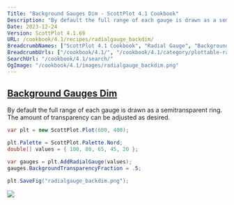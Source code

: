 ```yaml
---
Title: "Background Gauges Dim - ScottPlot 4.1 Cookbook"
Description: "By default the full range of each gauge is drawn as a semitransparent ring. The amount of transparency can be adjusted as desired."
Date: 2023-12-24
Version: ScottPlot 4.1.69
URL: /cookbook/4.1/recipes/radialgauge_backdim/
BreadcrumbNames: ["ScottPlot 4.1 Cookbook", "Radial Gauge", "Background Gauges Dim"]
BreadcrumbUrls: ["/cookbook/4.1/", "/cookbook/4.1/category/plottable-radialgauge", "/cookbook/4.1/recipes/radialgauge_backdim/"]
SearchUrl: "/cookbook/4.1/search/"
OgImage: "/cookbook/4.1/images/radialgauge_backdim.png"
---
```


<h2><a id='background-gauges-dim' href='/cookbook/4.1/recipes/radialgauge_backdim/'>Background Gauges Dim</a></h2>

By default the full range of each gauge is drawn as a semitransparent ring. The amount of transparency can be adjusted as desired.

```cs
var plt = new ScottPlot.Plot(600, 400);

plt.Palette = ScottPlot.Palette.Nord;
double[] values = { 100, 80, 65, 45, 20 };

var gauges = plt.AddRadialGauge(values);
gauges.BackgroundTransparencyFraction = .5;

plt.SaveFig("radialgauge_backdim.png");
```

<img src='../../images/radialgauge_backdim.png' class='d-block mx-auto my-5' />


